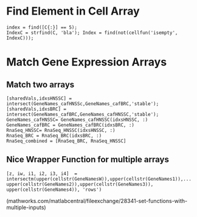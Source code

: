 # Find Element in Cell Array
```
index = find([C{:}] == 5);
IndexC = strfind(C, 'bla'); Index = find(not(cellfun('isempty', IndexC)));
```
# Match Gene Expression Arrays
## Match two arrays
```
[sharedVals,idxsHNSSC] = intersect(GeneNames_cafHNSSc,GeneNames_cafBRC,'stable');
[sharedVals,idxsBRC] = intersect(GeneNames_cafBRC,GeneNames_cafHNSSC,'stable');
GeneNames_cafHNSSC= GeneNames_cafHNSSC(idxsHNSSC, :)
GeneNames_cafBRC = GeneNames_cafBRC(idxsBRC, :)
RnaSeq_HNSSC= RnaSeq_HNSSC(idxsHNSSC, :)
RnaSeq_BRC = RnaSeq_BRC(idxsBRC, :)
RnaSeq_combined = [RnaSeq_BRC, RnaSeq_HNSSC]
```

## Nice Wrapper Function for multiple arrays
```
[z, iw, i1, i2, i3, i4]  = intersectm(upper(cellstr(GeneNamesW)),upper(cellstr(GeneNames1)),...
upper(cellstr(GeneNames2)),upper(cellstr(GeneNames3)), upper(cellstr(GeneNames4)), 'rows')
```
(mathworks.com/matlabcentral/fileexchange/28341-set-functions-with-multiple-inputs)
